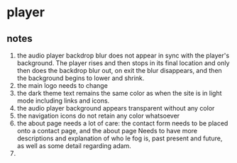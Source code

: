 # player

## notes

1. the audio player backdrop blur does not appear in sync with the player's background. The player rises and then stops in its final location and only then does the backdrop blur out, on exit the blur disappears, and then the background begins to lower and shrink.
2. the main logo needs to change
3. the dark theme text remains the same color as when the site is in light mode including links and icons.
4. the audio player background appears transparent without any color
5. the navigation icons do not retain any color whatsoever
6. the about page needs a lot of care: the contact form needs to be placed onto a contact page, and the about page Needs to have more descriptions and explanation of who le fog is, past present and future, as well as some detail regarding adam.
7.
